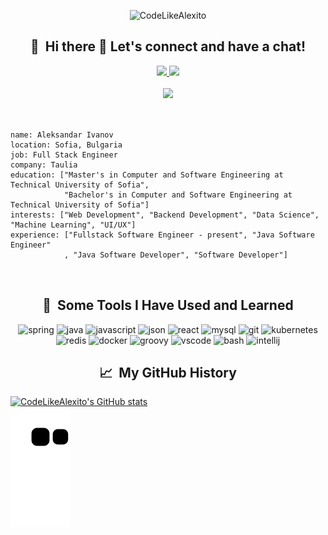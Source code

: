 <p align="center">
<img src="https://capsule-render.vercel.app/api?type=rounded&height=300&color=gradient&text=CodeLikeAlexito%20&desc=Where%20ordinary%20coding%20becomes%20extraordinary!" alt="CodeLikeAlexito" />
</p>

<h2 align="center"> 🚀 &nbsp;Hi there 👋 Let's connect and have a chat!</h2>

<div align="center">
  <a href="https://www.linkedin.com/in/aleksandar-ivanov-847968152/">
    <img height="50" src="https://github.com/user-attachments/assets/e75d7b36-d39b-4ac8-9700-41f159614a15" />
  </a>
  <a href="https://www.facebook.com/aleksandar.ivanov.568/">
    <img height="50" src="https://github.com/user-attachments/assets/a97ab52b-580b-417a-b17e-1f78cbe9d4bd" />
  </a>
</div>

<br />

<div align="center">
  <img src="https://i.giphy.com/media/v1.Y2lkPTc5MGI3NjExc3FxNzZvNzRqYWV0d3VoaDY2bzNwZ2NlMjJ1MHN0cWtwdDcwcjU3dCZlcD12MV9pbnRlcm5hbF9naWZfYnlfaWQmY3Q9Zw/lJNoBCvQYp7nq/giphy.gif" />
</div>

<br />

<div align="left">
  <pre>
<code>
name: Aleksandar Ivanov
location: Sofia, Bulgaria
job: Full Stack Engineer
company: Taulia
education: ["Master's in Computer and Software Engineering at Technical University of Sofia",
            "Bachelor's in Computer and Software Engineering at Technical University of Sofia"]
interests: ["Web Development", "Backend Development", "Data Science", "Machine Learning", "UI/UX"]
experience: ["Fullstack Software Engineer - present", "Java Software Engineer"
            , "Java Software Developer", "Software Developer"]
</code>
  </pre>
</div>

<h2 align="center"> 🚀 &nbsp;Some Tools I Have Used and Learned</h2>
<p align="center">
  <img src="https://cdn.jsdelivr.net/gh/devicons/devicon@latest/icons/spring/spring-original-wordmark.svg" alt="spring" width="45" height="45"/>
  <img src="https://cdn.jsdelivr.net/gh/devicons/devicon@latest/icons/java/java-original-wordmark.svg" alt="java" width="45" height="45"/>
  <img src="https://cdn.jsdelivr.net/gh/devicons/devicon@latest/icons/javascript/javascript-original.svg" alt="javascript" width="45" height="45"/>
  <img src="https://cdn.jsdelivr.net/gh/devicons/devicon@latest/icons/json/json-original.svg" alt="json" width="45" height="45"/>
  <img src="https://cdn.jsdelivr.net/gh/devicons/devicon@latest/icons/react/react-original-wordmark.svg" alt="react" width="45" height="45"/>
  <img src="https://cdn.jsdelivr.net/gh/devicons/devicon@latest/icons/mysql/mysql-original-wordmark.svg" alt="mysql" width="45" height="45"/>
  <img src="https://cdn.jsdelivr.net/gh/devicons/devicon@latest/icons/git/git-original-wordmark.svg" alt="git" width="45" height="45"/>
  <img src="https://cdn.jsdelivr.net/gh/devicons/devicon@latest/icons/kubernetes/kubernetes-original.svg" alt="kubernetes" width="45" height="45"/>
  <img src="https://cdn.jsdelivr.net/gh/devicons/devicon@latest/icons/redis/redis-original-wordmark.svg" alt="redis" width="45" height="45"/>
  <img src="https://cdn.jsdelivr.net/gh/devicons/devicon@latest/icons/docker/docker-original-wordmark.svg" alt="docker" width="45" height="45"/>
  <img src="https://cdn.jsdelivr.net/gh/devicons/devicon@latest/icons/groovy/groovy-original.svg" alt="groovy" width="45" height="45"/>
  <img src="https://cdn.jsdelivr.net/gh/devicons/devicon/icons/vscode/vscode-original.svg" alt="vscode" width="45" height="45"/>
  <img src="https://cdn.jsdelivr.net/gh/devicons/devicon/icons/bash/bash-original.svg" alt="bash" width="45" height="45"/>
  <img src="https://cdn.jsdelivr.net/gh/devicons/devicon@latest/icons/intellij/intellij-original.svg" alt="intellij" width="45" height="45"/>
</p>

<h2 align="center"> 📈 &nbsp;My GitHub History</h2>

[![CodeLikeAlexito's GitHub stats](https://github-readme-stats.vercel.app/api?username=CodeLikeAlexito)](https://github.com/CodeLikeAlexito/github-readme-stats)
<br />
![Snake animation](https://github.com/CodeLikeAlexito/CodeLikeAlexito/blob/output/github-contribution-grid-snake.svg)
